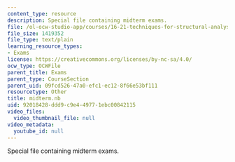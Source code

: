 ```yaml
---
content_type: resource
description: Special file containing midterm exams.
file: /ol-ocw-studio-app/courses/16-21-techniques-for-structural-analysis-and-design-spring-2005/92018428ddd9c9e449771ebc00842115_midterm.nb
file_size: 1419352
file_type: text/plain
learning_resource_types:
- Exams
license: https://creativecommons.org/licenses/by-nc-sa/4.0/
ocw_type: OCWFile
parent_title: Exams
parent_type: CourseSection
parent_uid: 09fcd526-47a0-efc1-ec12-8f66e53bf111
resourcetype: Other
title: midterm.nb
uid: 92018428-ddd9-c9e4-4977-1ebc00842115
video_files:
  video_thumbnail_file: null
video_metadata:
  youtube_id: null
---
```

Special file containing midterm exams.
